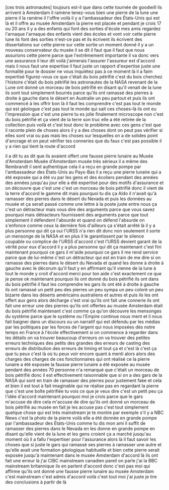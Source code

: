 

\[ces trois astronautes\] toujours est-il que dans cette tournée de goodwill ils arrivent à Amsterdam il 
ramène tenez-vous bien une pierre de la lune une pierre il la ramène il 
l'offre voilà il y a l'ambassadeur des États-Unis qui est là et il offre au 
musée Amsterdam la pierre est placée et pendant je crois 17 ou 20 ans il y a 
des enfants qui font des sorties d'école mes amis regardez l'arnaque l'arnaque 
des enfants vient des écoles et vont voir cette pierre lune ils font des 
sorties n'est-ce pas et ils écrivent ils écrivent des dissertations sur cette 
pierre sur cette sortie un moment donné il y a un nouveau conservateur du 
musée il se dit il faut que il faut que nous assurions cette pierre parce que 
l'extrêmement importante il va donc vers une assurance il leur dit voilà 
j'aimerais l'assurer l'assureur est d'accord mais il nous faut une expertise 
il faut juste un rapport d'expertise juste une formalité pour le dossier ne 
vous inquiétez pas à ce moment là il a faim expertisé figurez-vous ce que 
c'était du bois pétrifié c'est du bois cherchez l'histoire c'était du bois 
pétrifié les astronautes de la NASA revenant de la Lune ont donné un morceau 
de bois pétrifié en disant qu'il venait de la lune ils sont tout simplement 
bourrés parce qu'ils ont ramassé des pierres à droite à gauche dans le désert 
en Australie un peu partout et puis ils ont commencé à les offrir bon là il 
faut les comprendre c'est pas tout le monde qui est géologue c'est pas tout le 
monde qui sait ces choses-là ils ont eu l'impression que c'est une pierre tu 
es jolie finalement microscope non c'est du bois pétrifié et ça vient de la 
terre son truc elle a été retirée de la collection puis voilà et c'est tout 
donc le problème avec ces gens c'est que il raconte plein de choses alors il y 
a des choses dont on peut pas vérifier si elles sont vrai ou pas mais les 
choses sur lesquelles on a de solides point d'ancrage et on peut vérifier tes 
conneries que du faux c'est pas possible il y a rien qui tient la route 
d'accord

il a dit tu as dit que ils avaient offert une fausse pierre lunaire au Musée 
d'Amsterdam Musée d'Amsterdam musée très sérieux il a même des Rembrandt il 
sent authentique cela il a reçu en grande pompe par l'ambassadeur des 
États-Unis au Pays-Bas il a reçu une pierre lunaire qui a été exposée qui a 
été vu par les gens et des écoliers pendant des années des années jusqu'au 
jour elle a été expertisé pour des motifs d'assurance et on découvre que c'est 
une c'est un morceau de bois pétrifié donc il vient de la terre d'accord le 
gamme dit mais pourquoi tu dis ça Aldo il n'avait qu'à ramasser des pierres 
dans le désert du Nevada et puis les données au musée et ça serait passé comme 
une lettre à la poste juste entre nous ça c'est un détracteur mais vous dire 
des arguments parce que vous savez pourquoi mais détracteurs fournissent des 
arguments parce que tout simplement il défendent l'absurde et quand on défend 
l'absurde on s'enfonce comme ceux la dernière fois d'ailleurs ça s'était 
arrêté là il y a plus personne qui dit ça oui l'URSS n'a rien dit donc non 
seulement il sorte un mensonge de la NASA et en plus il le garantissent par le 
silence coupable ou complice de l'URSS d'accord c'est l'URSS devient garant de 
la vérité pour eux d'accord il y a plus personne qui dit ça maintenant c'est 
fini maintenant pourquoi ce gars il m'aide pourquoi ce gars il me rend service 
 parce que de lui-même c'est un détracteur qui est en train de me dire si on 
ramasse des pierres dans le désert du Nevada et quand les donne à droite à 
gauche avec le décorum qu'il faut y en affirmant qu'il vienne de la lune à tout 
 le monde y croit d'accord merci pour ton aide c'est exactement ce que je pense 
ok maintenant pourquoi ils ont donné du bois pétrifié ils ont dans du bois 
pétrifié il faut les comprendre les gars ils ont été à droite à gauche ils ont 
ramassé un petit peu des pierres un peu sympa un peu coloré un peu bizarre dans 
 les déserts américains australiens et autres et puis ils les ont offert aux 
gens alors décharge c'est vrai qu'ils ont fait une connerie ils ont fait une 
erreur une des pierres qu'ils ont offertes au musée Amsterdam était du bois 
pétrifié maintenant c'est comme ça qu'on découvre les mensonges du système 
parce que le système ou l'Empire continue nous ment et il nous fait baigner 
dans un discours ou un narratif qui est défendu par les médias par les 
politiques par les forces de l'argent qui nous imposées dès notre temps en 
France à l'école effectivement si on commence à regarder dans les détails on 
va trouver beaucoup d'erreurs on va trouver des petites erreurs techniques des 
petits des grandes des erreurs de casting des erreurs de distribution des 
erreurs de timing et tout ça et c'est là c'est ça que tu peux c'est là où tu 
peux voir encore quant à menti alors alors des charges des charges de ces 
fonctionnaires qui ont réalisé ce la pierre lunaire a été exposée la fausse 
pierre lunaire a été exposée au musée pendant des années 70 personne n'a 
remarqué que c'était un morceau de bois pétrifié donc il est effectivement 
raisonnable que si on a des gars de la NASA qui sont en train de ramasser des 
pierres pour justement fake et cela et bien il est tout à fait imaginable qui 
ne réalise pas en regardant la pierre que c'est une boîte pétrifiée tu vois ce 
que je veux dire c'est un petit peu ça l'idée d'accord maintenant pourquoi moi 
je crois parce que le gars m'accuse de dire cela m'accuse de dire qu'ils ont 
donné un morceau de bois pétrifié au musée en fait je les accuse pas c'est 
tout simplement quelque chose qui est très mainstream je te montre par exemple 
s'il y a NBC News c'est la photo de la pierre voilà elle a été donnée en 
grande pompe par l'ambassadeur des États-Unis comme tu dis mon ami il suffit 
de ramasser des pierres dans le Nevada en les donne en grande pompe en disant 
qu'elle vient de la lune et les gens croient ça a marché jusqu'au moment où il 
a fallu l'expertiser pour l'assurance alors là il faut savoir les choses que 
si juste le gars qui ramassé ses pierres à ramasser une autre et qu'elle 
avait une formation géologique habituelle et bien cette pierre serait exposée 
jusqu'à maintenant dans le musée Amsterdam d'accord là ils ont fait une erreur 
 là j'ai CIBC mainstream canadien pareil on parle j'ai la BBC mainstream 
britannique ils en parlent d'accord donc c'est pas moi qui affirme qu'ils ont 
donné une fausse pierre lunaire au musée Amsterdam c'est mainstream c'est 
admis d'accord voilà c'est tout moi j'ai juste je tire des conclusions à 
partir de là

